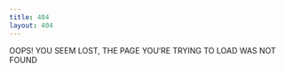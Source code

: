 ```yaml
---
title: 404
layout: 404
---
```


OOPS! YOU SEEM LOST, THE PAGE YOU’RE TRYING TO LOAD WAS NOT FOUND